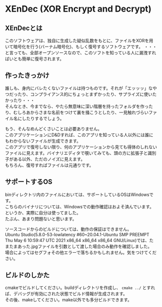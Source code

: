 # XEnDec (XOR Encrypt and Decrypt)
## XEnDecとは
このソフトウェアは、独自に生成した疑似乱数をもとに、ファイルをXORを用いて暗号化を行う(バーナム暗号化)、もしく復号するソフトウェアです。
・・・と言っても、全部オープンソースなので、このソフトを知っている人に漏洩すればいとも簡単に復号されます。

## 作ったきっかけ
誰しも、身内にバレたくないファイルは持つものです。それが「エッッッ」なやつだったり、コンプライアンス的にちょっとまずかったり、サプライズに使いたかったり・・・    
そんなとき、今までなら、やたら無意味に深い階層を持ったフォルダを作ったり、むしろあからさまな名前をつけて裏を掻こうとしたり、一見触れづらいファイル名にしたりするでしょう。    

もう、そんなめんどくさいことは必要ありません。   
このアプリケーションにD&Dすれば、このアプリを知っている人以外には誰にもわからないファイルが生成できます。   
このアプリで復号しない限り、何のアプリケーションから見ても得体のしれないファイルに見えます。バイナリエディタで覗いてみても、頭の方に拡張子と識別子がある以外、ただのノイズに見えます。      
もちろん、復号すればファイルは元通りです。

## サポートするOS
binディレクトリ内のファイルにおいては、サポートしているOSはWindowsです。    
こちらのバイナリについては、Windowsでの動作確認はおよそ済んでいます。というか、実際に自分は使ってました。     
たぶん、あまり問題ないと思います。 
      
ソースコードからのビルドについては、動作の保証はできません。      
Ubuntu Studio(5.8.0-53-lowlatency #60~20.04.1-Ubuntu SMP PREEMPT Thu May 6 10:59:47 UTC 2021 x86_64 x86_64 x86_64 GNU/Linux)では、たまたまあった.jpgファイルを引数として渡した場合のみ動作を確認しました。    
場合によってはセグフォその他エラーで落ちるかもしれません。気をつけてください。      

## ビルドのしかた
cmakeでビルドしてください。buildディレクトリを作成し、
```cmake ../```
とすれば、デバッグが有効にされた状態でビルド情報が生成されます。     
その後、makeしてください。make以外でも多分ビルドできます。
